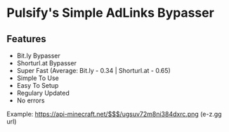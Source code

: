 # Pulsify's Simple AdLinks Bypasser

## Features
* Bit.ly Bypasser
* Shorturl.at Bypasser
* Super Fast (Average: Bit.ly - 0.34 | Shorturl.at - 0.65)
* Simple To Use
* Easy To Setup
* Regulary Updated
* No errors

Example: https://api-minecraft.net/$$$/ugsuv72m8ni384dxrc.png (e-z.gg url)
